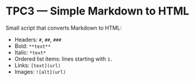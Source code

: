 # TPC3 — Simple Markdown to HTML

Small script that converts Markdown to HTML:

- Headers: `#`, `##`, `###`
- Bold: `**text**`
- Italic: `*text*`
- Ordered list items: lines starting with `1.`
- Links: `[text](url)`
- Images: `![alt](url)`



